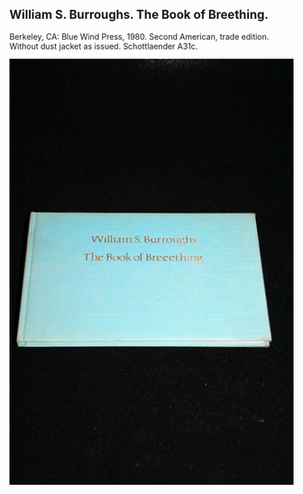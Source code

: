 ## William S. Burroughs. The Book of Breething.

Berkeley, CA: Blue Wind Press, 1980. Second American, trade edition. Without dust jacket as issued. Schottlaender A31c.

![The Book of Breething](../assets/images/the-book-of-breething-6.jpg)
